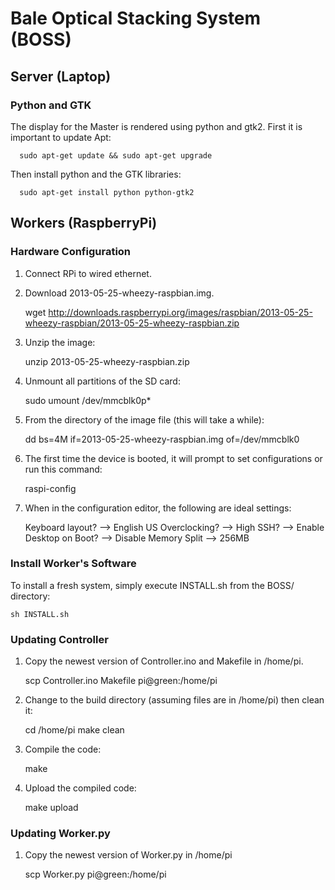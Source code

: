 # Bale Optical Stacking System (BOSS)
## Server (Laptop)
### Python and GTK
The display for the Master is rendered using python and gtk2. First it
is important to update Apt:

	  sudo apt-get update && sudo apt-get upgrade
	
Then install python and the GTK libraries:

	  sudo apt-get install python python-gtk2
	
## Workers (RaspberryPi)
### Hardware Configuration
1. Connect RPi to wired ethernet.
2. Download 2013-05-25-wheezy-raspbian.img.

    wget http://downloads.raspberrypi.org/images/raspbian/2013-05-25-wheezy-raspbian/2013-05-25-wheezy-raspbian.zip
  
3. Unzip the image:

    unzip 2013-05-25-wheezy-raspbian.zip
  
4. Unmount all partitions of the SD card:

    sudo umount /dev/mmcblk0p*
    
5. From the directory of the image file (this will take a while):

    dd bs=4M if=2013-05-25-wheezy-raspbian.img of=/dev/mmcblk0
    
6. The first time the device is booted, it will prompt to set configurations or run this command:

    raspi-config
    
7. When in the configuration editor, the following are ideal settings:
    
    Keyboard layout? --> English US
    Overclocking? --> High
    SSH? --> Enable
    Desktop on Boot? --> Disable
    Memory Split --> 256MB

### Install Worker's Software
To install a fresh system, simply execute INSTALL.sh from the BOSS/ directory:
  
    sh INSTALL.sh

### Updating Controller
1. Copy the newest version of Controller.ino and Makefile in /home/pi.

    scp Controller.ino Makefile pi@green:/home/pi

2. Change to the build directory (assuming files are in /home/pi) then clean it:

    cd /home/pi
    make clean

3. Compile the code:
    
    make

4. Upload the compiled code:

    make upload

### Updating Worker.py
1. Copy the newest version of Worker.py in /home/pi

    scp Worker.py pi@green:/home/pi
